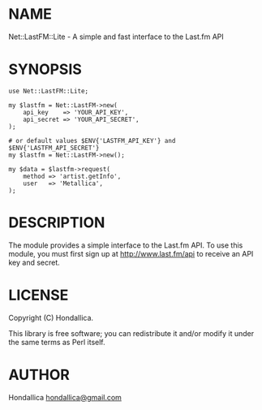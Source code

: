 # NAME

Net::LastFM::Lite - A simple and fast interface to the Last.fm API

# SYNOPSIS

    use Net::LastFM::Lite;

    my $lastfm = Net::LastFM->new(
        api_key    => 'YOUR_API_KEY',
        api_secret => 'YOUR_API_SECRET',
    );
    
    # or default values $ENV{'LASTFM_API_KEY'} and $ENV{'LASTFM_API_SECRET'}
    my $lastfm = Net::LastFM->new();

    my $data = $lastfm->request(
        method => 'artist.getInfo',
        user   => 'Metallica',
    );

# DESCRIPTION

The module provides a simple interface to the Last.fm API. To use this module, you must first sign up at http://www.last.fm/api to receive an API key and secret.

# LICENSE

Copyright (C) Hondallica.

This library is free software; you can redistribute it and/or modify
it under the same terms as Perl itself.

# AUTHOR

Hondallica <hondallica@gmail.com>
